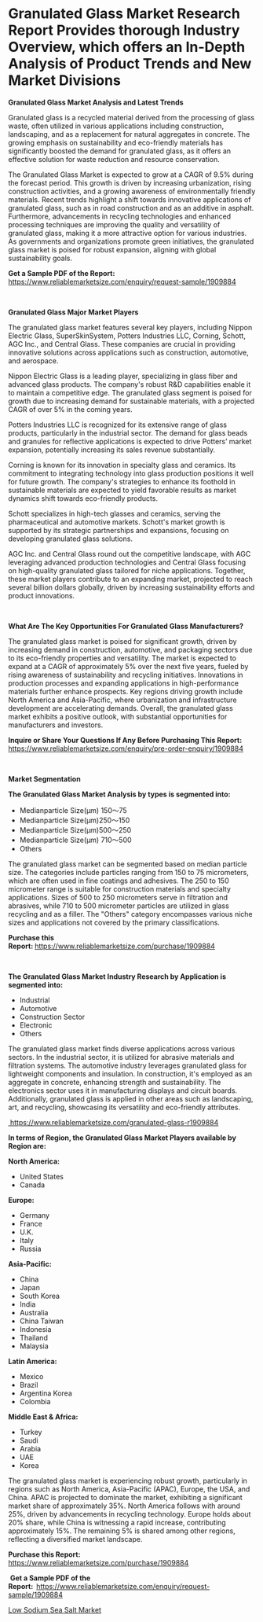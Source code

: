 <p><h1>Granulated Glass Market Research Report Provides thorough Industry Overview, which offers an In-Depth Analysis of Product Trends and New Market Divisions</h1></p><p><strong>Granulated Glass Market Analysis and Latest Trends</strong></p>
<p><p>Granulated glass is a recycled material derived from the processing of glass waste, often utilized in various applications including construction, landscaping, and as a replacement for natural aggregates in concrete. The growing emphasis on sustainability and eco-friendly materials has significantly boosted the demand for granulated glass, as it offers an effective solution for waste reduction and resource conservation.</p><p>The Granulated Glass Market is expected to grow at a CAGR of 9.5% during the forecast period. This growth is driven by increasing urbanization, rising construction activities, and a growing awareness of environmentally friendly materials. Recent trends highlight a shift towards innovative applications of granulated glass, such as in road construction and as an additive in asphalt. Furthermore, advancements in recycling technologies and enhanced processing techniques are improving the quality and versatility of granulated glass, making it a more attractive option for various industries. As governments and organizations promote green initiatives, the granulated glass market is poised for robust expansion, aligning with global sustainability goals.</p></p>
<p><strong>Get a Sample PDF of the Report:&nbsp;</strong> <a href="https://www.reliablemarketsize.com/enquiry/request-sample/1909884?utm_campaign=3169&utm_medium=2&utm_source=Github&utm_content=ia&utm_term=01042025&utm_id=granulated-glass">https://www.reliablemarketsize.com/enquiry/request-sample/1909884</a></p>
<p>&nbsp;</p>
<p><strong>Granulated Glass Major Market Players</strong></p>
<p><p>The granulated glass market features several key players, including Nippon Electric Glass, SuperSkinSystem, Potters Industries LLC, Corning, Schott, AGC Inc., and Central Glass. These companies are crucial in providing innovative solutions across applications such as construction, automotive, and aerospace.</p><p>Nippon Electric Glass is a leading player, specializing in glass fiber and advanced glass products. The company's robust R&D capabilities enable it to maintain a competitive edge. The granulated glass segment is poised for growth due to increasing demand for sustainable materials, with a projected CAGR of over 5% in the coming years.</p><p>Potters Industries LLC is recognized for its extensive range of glass products, particularly in the industrial sector. The demand for glass beads and granules for reflective applications is expected to drive Potters’ market expansion, potentially increasing its sales revenue substantially. </p><p>Corning is known for its innovation in specialty glass and ceramics. Its commitment to integrating technology into glass production positions it well for future growth. The company's strategies to enhance its foothold in sustainable materials are expected to yield favorable results as market dynamics shift towards eco-friendly products.</p><p>Schott specializes in high-tech glasses and ceramics, serving the pharmaceutical and automotive markets. Schott's market growth is supported by its strategic partnerships and expansions, focusing on developing granulated glass solutions.</p><p>AGC Inc. and Central Glass round out the competitive landscape, with AGC leveraging advanced production technologies and Central Glass focusing on high-quality granulated glass tailored for niche applications. Together, these market players contribute to an expanding market, projected to reach several billion dollars globally, driven by increasing sustainability efforts and product innovations.</p></p>
<p>&nbsp;</p>
<p><strong>What Are The Key Opportunities For Granulated Glass Manufacturers?</strong></p>
<p><p>The granulated glass market is poised for significant growth, driven by increasing demand in construction, automotive, and packaging sectors due to its eco-friendly properties and versatility. The market is expected to expand at a CAGR of approximately 5% over the next five years, fueled by rising awareness of sustainability and recycling initiatives. Innovations in production processes and expanding applications in high-performance materials further enhance prospects. Key regions driving growth include North America and Asia-Pacific, where urbanization and infrastructure development are accelerating demands. Overall, the granulated glass market exhibits a positive outlook, with substantial opportunities for manufacturers and investors.</p></p>
<p><strong>Inquire or Share Your Questions If Any Before Purchasing This Report:</strong> <a href="https://www.reliablemarketsize.com/enquiry/pre-order-enquiry/1909884?utm_campaign=3169&utm_medium=2&utm_source=Github&utm_content=ia&utm_term=01042025&utm_id=granulated-glass">https://www.reliablemarketsize.com/enquiry/pre-order-enquiry/1909884</a></p>
<p>&nbsp;</p>
<p><strong>Market Segmentation</strong></p>
<p><strong>The Granulated Glass Market Analysis by types is segmented into:</strong></p>
<p><ul><li>Medianparticle Size(μm) 150〜75</li><li>Medianparticle Size(μm)250〜150</li><li>Medianparticle Size(μm)500〜250</li><li>Medianparticle Size(μm) 710〜500</li><li>Others</li></ul></p>
<p><p>The granulated glass market can be segmented based on median particle size. The categories include particles ranging from 150 to 75 micrometers, which are often used in fine coatings and adhesives. The 250 to 150 micrometer range is suitable for construction materials and specialty applications. Sizes of 500 to 250 micrometers serve in filtration and abrasives, while 710 to 500 micrometer particles are utilized in glass recycling and as a filler. The "Others" category encompasses various niche sizes and applications not covered by the primary classifications.</p></p>
<p><strong>Purchase this Report:&nbsp;</strong><a href="https://www.reliablemarketsize.com/purchase/1909884?utm_campaign=3169&utm_medium=2&utm_source=Github&utm_content=ia&utm_term=01042025&utm_id=granulated-glass">https://www.reliablemarketsize.com/purchase/1909884</a></p>
<p>&nbsp;</p>
<p><strong>The Granulated Glass Market Industry Research by Application is segmented into:</strong></p>
<p><ul><li>Industrial</li><li>Automotive</li><li>Construction Sector</li><li>Electronic</li><li>Others</li></ul></p>
<p><p>The granulated glass market finds diverse applications across various sectors. In the industrial sector, it is utilized for abrasive materials and filtration systems. The automotive industry leverages granulated glass for lightweight components and insulation. In construction, it's employed as an aggregate in concrete, enhancing strength and sustainability. The electronics sector uses it in manufacturing displays and circuit boards. Additionally, granulated glass is applied in other areas such as landscaping, art, and recycling, showcasing its versatility and eco-friendly attributes.</p></p>
<p><a href="https://www.reliablemarketsize.com/granulated-glass-r1909884?utm_campaign=3169&utm_medium=2&utm_source=Github&utm_content=ia&utm_term=01042025&utm_id=granulated-glass">&nbsp;https://www.reliablemarketsize.com/granulated-glass-r1909884</a></p>
<p><strong>In terms of Region, the Granulated Glass Market Players available by Region are:</strong></p>
<p>
    <p> <strong> North America: </strong>
        <ul>
            <li>United States</li>
            <li>Canada</li>
        </ul>
        </p> 
    <p> <strong> Europe: </strong>
        <ul>
            <li>Germany</li>
            <li>France</li>
            <li>U.K.</li>
            <li>Italy</li>
            <li>Russia</li>
        </ul>
        </p> 
    <p> <strong> Asia-Pacific: </strong>
        <ul>
            <li>China</li>
            <li>Japan</li>
            <li>South Korea</li>
            <li>India</li>
            <li>Australia</li>
            <li>China Taiwan</li>
            <li>Indonesia</li>
            <li>Thailand</li>
            <li>Malaysia</li>
        </ul>
        </p> 
    <p> <strong> Latin America: </strong>
        <ul>
            <li>Mexico</li>
            <li>Brazil</li>
            <li>Argentina Korea</li>
            <li>Colombia</li>
        </ul>
        </p> 
    <p> <strong> Middle East & Africa: </strong>
        <ul>
            <li>Turkey</li>
            <li>Saudi</li>
            <li>Arabia</li>
            <li>UAE</li>
            <li>Korea</li>
        </ul>
    </p>
    </p>
<p><p>The granulated glass market is experiencing robust growth, particularly in regions such as North America, Asia-Pacific (APAC), Europe, the USA, and China. APAC is projected to dominate the market, exhibiting a significant market share of approximately 35%. North America follows with around 25%, driven by advancements in recycling technology. Europe holds about 20% share, while China is witnessing a rapid increase, contributing approximately 15%. The remaining 5% is shared among other regions, reflecting a diversified market landscape.</p></p>
<p><strong>Purchase this Report: </strong><a href="https://www.reliablemarketsize.com/purchase/1909884?utm_campaign=3169&utm_medium=2&utm_source=Github&utm_content=ia&utm_term=01042025&utm_id=granulated-glass">https://www.reliablemarketsize.com/purchase/1909884</a></p>
<p>&nbsp;<strong>Get a Sample PDF of the Report:&nbsp;&nbsp;</strong><a href="https://www.reliablemarketsize.com/enquiry/request-sample/1909884?utm_campaign=3169&utm_medium=2&utm_source=Github&utm_content=ia&utm_term=01042025&utm_id=granulated-glass">https://www.reliablemarketsize.com/enquiry/request-sample/1909884</a></p>
<p><strong></strong></p>
<p><p><a href="https://github.com/lynlynyusay/Market-Research-Report-List-1/blob/main/low-sodium-sea-salt-market.md?utm_campaign=3169&utm_medium=2&utm_source=Github&utm_content=ia&utm_term=01042025&utm_id=granulated-glass">Low Sodium Sea Salt Market</a></p></p>